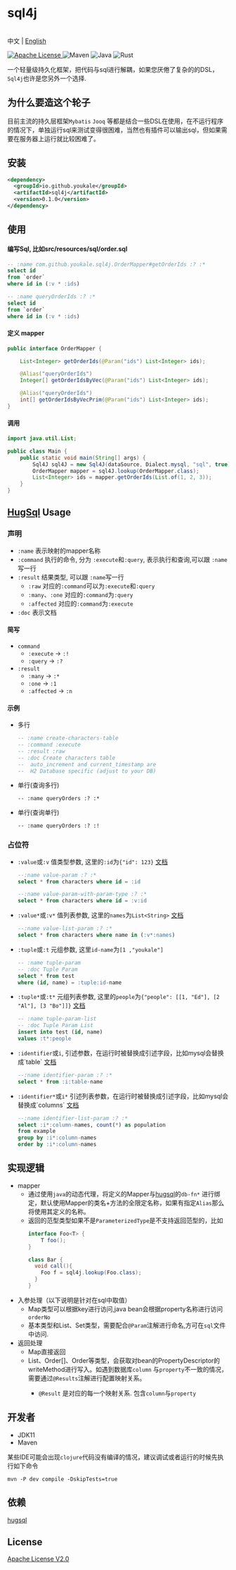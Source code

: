 # sql4j

<p>
    <br> 中文 | <a href="README.md">English</a>
</p>

<p>
  <a href="LICENSE" target="_blank">
    <img alt="Apache License" src="https://img.shields.io/badge/License-Apache 2-green" />
  </a>

  <img alt="Maven" src="https://img.shields.io/badge/-Maven-red?style=flat-square&logo=apachemaven&logoColor=white" />

  <img alt="Java" src="https://img.shields.io/badge/-Java-blue?style=flat-square&logo=openjdk&logoColor=white" />

  <img alt="Rust" src="https://img.shields.io/badge/-Clojure-green?style=flat-square&logo=clojure&logoColor=white" />
</p>

一个轻量级持久化框架，把代码与sql进行解耦，如果您厌倦了复杂的的DSL，`Sql4j`也许是您另外一个选择.

## 为什么要造这个轮子

目前主流的持久层框架`Mybatis` `Jooq` 等都是结合一些DSL在使用，在不运行程序的情况下，单独运行sql来测试变得很困难，当然也有插件可以输出sql，但如果需要在服务器上运行就比较困难了。

## 安装

```xml
<dependency>
  <groupId>io.github.youkale</groupId>
  <artifactId>sql4j</artifactId>
  <version>0.1.0</version>
</dependency>
```

## 使用

#### 编写Sql, 比如src/resources/sql/order.sql

```sql
-- :name com.github.youkale.sql4j.OrderMapper#getOrderIds :? :*
select id
from `order`
where id in (:v * :ids)

-- :name queryOrderIds :? :*
select id
from `order`
where id in (:v * :ids)
```

#### 定义 mapper

```java
public interface OrderMapper {

    List<Integer> getOrderIds(@Param("ids") List<Integer> ids);

    @Alias("queryOrderIds")
    Integer[] getOrderIdsByVec(@Param("ids") List<Integer> ids);

    @Alias("queryOrderIds")
    int[] getOrderIdsByVecPrim(@Param("ids") List<Integer> ids);
}
```

#### 调用

```java
import java.util.List;

public class Main {
    public static void main(String[] args) {
        Sql4J sql4J = new Sql4J(dataSource, Dialect.mysql, "sql", true);
        OrderMapper mapper = sql4J.lookup(OrderMapper.class);
        List<Integer> ids = mapper.getOrderIds(List.of(1, 2, 3));
    }
}

```

## [HugSql](https://www.hugsql.org/) Usage 

### 声明
- `:name` 表示映射的mapper名称
- `:command` 执行的命令, 分为 `:execute`和`:query`, 表示执行和查询,可以跟 `:name`写一行
- `:result` 结果类型, 可以跟 `:name`写一行
  - `:raw` 对应的`:command`可以为`:execute`和`:query`
  - `:many`、`:one` 对应的`:command`为`:query`
  - `:affected` 对应的`:command`为`:execute`
- `:doc` 表示文档

#### 简写
- `command` 
  - `:execute` -> `:!`
  - `:query` -> `:?`
- `:result`
  - `:many` -> `:*`
  - `:one` -> `:1`
  - `:affected` -> `:n`

#### 示例
- 多行
    ```sql
    -- :name create-characters-table
    -- :command :execute
    -- :result :raw
    -- :doc Create characters table
    --  auto_increment and current_timestamp are
    --  H2 Database specific (adjust to your DB)
    ```
- 单行(查询多行)
    ```
    -- :name queryOrders :? :*
    ```
- 单行(查询单行)
    ```
    -- :name queryOrders :? :!
    ```

### 占位符
- `:value`或`:v` 值类型参数, 这里的`:id`为`{"id": 123}` [文档](https://www.hugsql.org/hugsql-in-detail/parameter-types/sql-value-parameters)
    ```sql
    --:name value-param :? :*
    select * from characters where id = :id
    
    --:name value-param-with-param-type :? :*
    select * from characters where id = :v:id
    ```
- `:value*`或`:v*` 值列表参数, 这里的`names`为`List<String>` [文档](https://www.hugsql.org/hugsql-in-detail/parameter-types/sql-value-list-parameters)
    ```sql
    --:name value-list-param :? :*
    select * from characters where name in (:v*:names)
    ```
- `:tuple`或`:t` 元组参数, 这里`id-name`为`[1 ,"youkale"]`
    ```sql
    -- :name tuple-param
    -- :doc Tuple Param
    select * from test
    where (id, name) = :tuple:id-name
    ```
- `:tuple*`或`:t*` 元组列表参数, 这里的`people`为`{"people": [[1, "Ed"], [2 "Al"], [3 "Bo"]]}` [文档](https://www.hugsql.org/hugsql-in-detail/parameter-types/sql-tuple-parameters)
    ```sql
    -- :name tuple-param-list
    -- :doc Tuple Param List
    insert into test (id, name)
    values :t*:people
    ```
- `:identifier`或`i`, 引述参数，在运行时被替换成引述字段，比如mysql会替换成\`table\` [文档](https://www.hugsql.org/hugsql-in-detail/parameter-types/sql-identifier-parameters)
    ```sql
    --:name identifier-param :? :*
    select * from :i:table-name
    ```

- `:identifier*`或`i*` 引述列表参数，在运行时被替换成引述字段，比如mysql会替换成\`columns\` [文档](https://www.hugsql.org/hugsql-in-detail/parameter-types/sql-identifier-list-parameters)
    ```sql
    --:name identifier-list-param :? :*
    select :i*:column-names, count(*) as population
    from example
    group by :i*:column-names
    order by :i*:column-names
    ```

## 实现逻辑

- mapper
    - 通过使用`java`的动态代理，将定义的Mapper与[hugsql](https://github.com/layerware/hugsql)的`db-fn*`
      进行绑定，默认使用Mapper的类名+方法的全限定名称，如果有指定`Alias`那么将使用其定义的名称。
    - 返回的范型类型如果不是`ParameterizedType`是不支持返回范型的，比如
      ```java
      interface Foo<T> {
          T foo();
      }
      
      class Bar {
        void call(){
          Foo f = sql4j.lookup(Foo.class);
        }  
      }
      ```
- 入参处理（以下说明是针对在sql中取值）
    - Map类型可以根据key进行访问,java bean会根据property名称进行访问 `orderNo`
    - 基本类型和List、Set类型，需要配合`@Param`注解进行命名,方可在`sql`文件中访问.
- 返回处理
    - Map直接返回
    - List<Order>、Order[]、Order等类型，会获取对bean的PropertyDescriptor的writeMethod进行写入。如遇到数据库`column`
      与`property`不一致的情况，需要通过`@Results`注解进行配置映射关系。
        - `@Result` 是对应的每一个映射关系. 包含`column`与`property`

## 开发者

- JDK11
- Maven

某些IDE可能会出现`clojure`代码没有编译的情况，建议调试或者运行的时候先执行如下命令

```shell
mvn -P dev compile -DskipTests=true
```

## 依赖

[hugsql](https://www.hugsql.org/)

## License

[Apache License V2.0](./LICENSE)